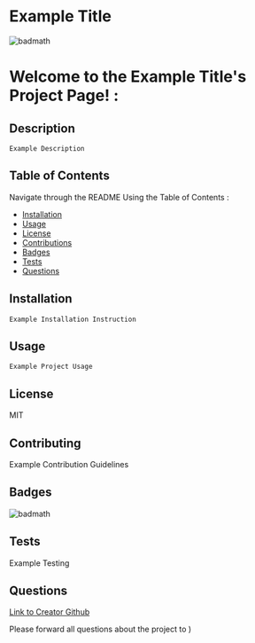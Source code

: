 # Example Title
  ![badmath](https://img.shields.io/badge/license-MIT-green)

  # Welcome to the Example Title's Project Page! : 

  ## Description
    Example Description

  ## Table of Contents
  Navigate through the README Using the Table of Contents : 

  * [Installation](#installation)
  * [Usage](#usage)
  * [License](#license)
  * [Contributions](#contributing)
  * [Badges](#badges)
  * [Tests](#tests)
  * [Questions](#questions)

  ## Installation
    Example Installation Instruction

  ## Usage
    Example Project Usage

  ## License
  MIT

  ## Contributing
  Example Contribution Guidelines

  ## Badges
  ![badmath](https://img.shields.io/badge/license-MIT-green)
  

  ## Tests
  Example Testing

  ## Questions
  [Link to Creator Github](https://github.com/Example-user)

  Please forward all questions about the project to <Example-user> )
  